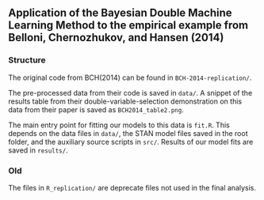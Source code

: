 ## Application of the Bayesian Double Machine Learning Method to the empirical example from Belloni, Chernozhukov, and Hansen (2014)

### Structure

The original code from BCH(2014) can be found in `BCH-2014-replication/`. 

The pre-processed data from their code is saved in `data/`. A snippet of the results table from their double-variable-selection demonstration on this data from their paper is saved as `BCH2014_table2.png`.

The main entry point for fitting our models to this data is `fit.R`. This depends on the data files in `data/`, the STAN model files saved in the root folder, and the auxiliary source scripts in `src/`. Results of our model fits are saved in `results/`.

### Old

The files in `R_replication/` are deprecate files not used in the final analysis.

